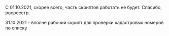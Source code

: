 С 01.10.2021, скорее всего, часть скриптов работать не будет. Спасибо, росреестр.

31.10.2021 - вполне рабочий скрипт для проверки кадастровых номеров по списку
